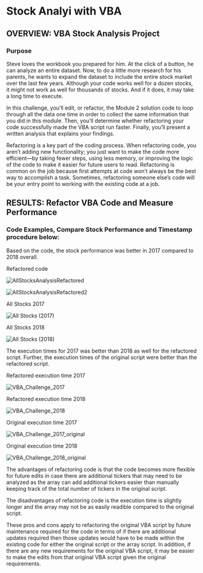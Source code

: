 # Stock Analyi with VBA

## OVERVIEW: VBA Stock Analysis Project

### Purpose
Steve loves the workbook you prepared for him. At the click of a button, he can analyze an entire dataset. Now, to do a little more research for his parents, he wants to expand the dataset to include the entire stock market over the last few years. Although your code works well for a dozen stocks, it might not work as well for thousands of stocks. And if it does, it may take a long time to execute.

In this challenge, you’ll edit, or refactor, the Module 2 solution code to loop through all the data one time in order to collect the same information that you did in this module. Then, you’ll determine whether refactoring your code successfully made the VBA script run faster. Finally, you’ll present a written analysis that explains your findings.

Refactoring is a key part of the coding process. When refactoring code, you aren’t adding new functionality; you just want to make the code more efficient—by taking fewer steps, using less memory, or improving the logic of the code to make it easier for future users to read. Refactoring is common on the job because first attempts at code won’t always be the best way to accomplish a task. Sometimes, refactoring someone else’s code will be your entry point to working with the existing code at a job.

## RESULTS: Refactor VBA Code and Measure Performance
 
### Code Examples, Compare Stock Performance and Timestamp procedure below:

Based on the code, the stock performance was better in 2017 compared to 2018 overall. 

Refactored code

![AllStocksAnalysisRefactored](https://user-images.githubusercontent.com/76754655/109437618-bffd6280-79f3-11eb-93a1-b453f3e62ade.PNG)

![AllStocksAnalysisRefactored2](https://user-images.githubusercontent.com/76754655/109437623-ca1f6100-79f3-11eb-9bef-a9d71a98d462.PNG)

All Stocks 2017

![All Stocks (2017)](https://user-images.githubusercontent.com/76754655/109437512-23d35b80-79f3-11eb-9e57-22e4d015d409.PNG)

All Stocks 2018

![All Stocks (2018)](https://user-images.githubusercontent.com/76754655/109437523-2d5cc380-79f3-11eb-99d2-9a3a40b3762b.PNG)

The execution times for 2017 was better than 2018 as well for the refactored script. Further, the execution times of the original script were better than the refactored script.

Refactored execution time 2017

![VBA_Challenge_2017](https://user-images.githubusercontent.com/76754655/109437530-39488580-79f3-11eb-8e84-4146520bfdb1.PNG)

Refactored execution time 2018

![VBA_Challenge_2018](https://user-images.githubusercontent.com/76754655/109437542-46fe0b00-79f3-11eb-83eb-aca31ae291c2.PNG)

Original execution time 2017

![VBA_Challenge_2017_original](https://user-images.githubusercontent.com/76754655/109437561-64cb7000-79f3-11eb-8f57-cae83772cac7.PNG)

Original execution time 2018

![VBA_Challenge_2018_original](https://user-images.githubusercontent.com/76754655/109437569-6c8b1480-79f3-11eb-98c9-bf5c5bb956c4.PNG)

The advantages of refactoring code is that the code becomes more flexible for future edits in case there are additional tickers that may need to be analyzed as the array can add additional tickers easier than manually keeping track of the total number of tickers in the original script.

The disadvantages of refactoring code is the execution time is slightly longer and the array may not be as easily readible compared to the original script.

These pros and cons apply to refactoring the original VBA script by future maintenance required for the code in terms of if there are additional updates required then those updates would have to be made within the existing code for either the original script or the array script. In addition, if there are any new requirements for the original VBA script, it may be easier to make the edits from that original VBA script given the original requirements.
